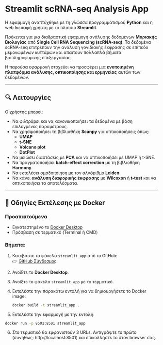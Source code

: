 # Streamlit scRNA-seq Analysis App

Η εφαρμογή αναπτύχθηκε με τη γλώσσα προγραμματισμού **Python** και η web διεπαφή χρήστη με το πλαίσιο **Streamlit**.

Πρόκειται για μια διαδραστική εφαρμογή ανάλυσης δεδομένων **Μοριακής Βιολογίας** από **Single Cell RNA Sequencing (scRNA-seq)**. Τα δεδομένα scRNA-seq επιτρέπουν την ανάλυση γονιδιακής έκφρασης σε επίπεδο μεμονωμένων κυττάρων και απαιτούν πολλαπλά βήματα βιοπληροφορικής επεξεργασίας.

Η παρούσα εφαρμογή στοχεύει να προσφέρει μια **ενοποιημένη πλατφόρμα ανάλυσης, οπτικοποίησης και ερμηνείας** αυτών των δεδομένων.

---

## 🔍 Λειτουργίες

Ο χρήστης μπορεί:

- Να φιλτράρει και να κανονικοποιήσει τα δεδομένα με βάση επιλεγμένες παραμέτρους.
- Να χρησιμοποιήσει τη βιβλιοθήκη **Scanpy** για οπτικοποιήσεις όπως:
  - **UMAP**
  - **t-SNE**
  - **Volcano plot**
  - **DotPlot**
- Να μειώσει διαστάσεις με **PCA** και να οπτικοποιήσει με UMAP ή t-SNE.
- Να πραγματοποιήσει **batch-effect correction** με τη βιβλιοθήκη **Harmony**.
- Να εκτελέσει ομαδοποίηση με τον αλγόριθμο **Leiden**.
- Να κάνει **ανάλυση διαφορικής έκφρασης** με **Wilcoxon** ή **t-test** και να οπτικοποιήσει τα αποτελέσματα.

---

## 🧪 Οδηγίες Εκτέλεσης με Docker

### Προαπαιτούμενα

- Εγκατεστημένο το [Docker Desktop](https://www.docker.com/products/docker-desktop/)
- Πρόσβαση σε τερματικό (Terminal ή CMD)

### Βήματα:

1. Κατεβάστε το φάκελο `streamlit_app` από το GitHub:  
   👉 [GitHub Σύνδεσμος](<https://github.com/p2019181/streamlit_app.git>)

2. Ανοίξτε το **Docker Desktop**.

3. Ανοίξτε το φάκελο `streamlit_app` με το τερματικό.

4. Εκτελέστε την παρακάτω εντολή για να δημιουργήσετε το Docker image:

   ```bash
   docker build -t streamlit_app .
   
5. Εκτελέστε την εφαρμογή με την εντολή:
  
  ```bash
  docker run -p 8501:8501 streamlit_app
  ```

6. Στο τερματικό θα εμφανιστούν 3 URLs. Αντιγράψτε το πρώτο (συνήθως: http://localhost:8501) και επικολλήστε το στον browser σας. 
